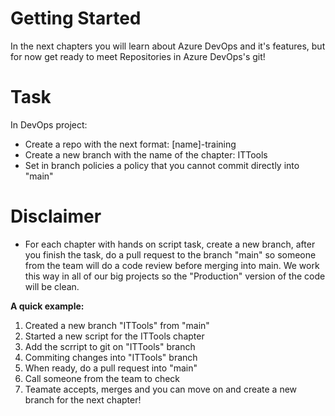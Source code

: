 # Getting Started

In the next chapters you will learn about Azure DevOps and it's features, but for now
get ready to meet Repositories in Azure DevOps's git!

# Task
In DevOps project:
- Create a repo with the next format: [name]-training
- Create a new branch with the name of the chapter: ITTools
- Set in branch policies a policy that you cannot commit directly into "main"

# Disclaimer
- For each chapter with hands on script task, create a new branch, after you finish the task,
do a pull request to the branch "main" so someone from the team will do a code review before merging into main.
We work this way in all of our big projects so the "Production" version of the code will be clean.

**A quick example:**

1. Created a new branch "ITTools" from "main" 
2. Started a new script for the ITTools chapter
3. Add the scrript to git on "ITTools" branch
4. Commiting changes into "ITTools" branch
5. When ready, do a pull request into "main"
6. Call someone from the team to check
7. Teamate accepts, merges and you can move on and create a new branch for the next chapter!